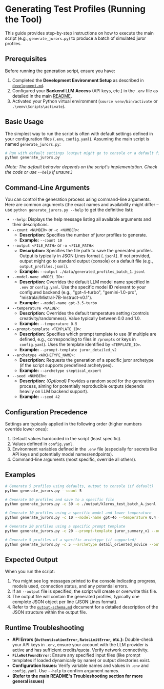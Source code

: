 # Generating Test Profiles (Running the Tool)

This guide provides step-by-step instructions on how to execute the main script (e.g., `generate_jurors.py`) to produce a batch of simulated juror profiles.

## Prerequisites

Before running the generation script, ensure you have:

1.  Completed the **Development Environment Setup** as described in [`development.md`](./development.md).
2.  Configured your **Backend LLM Access** (API keys, etc.) in the `.env` file as detailed in the main [README](../README.md#backend-configuration-llm-access).
3.  Activated your Python virtual environment (`source venv/bin/activate` or `.\venv\Scripts\activate`).

## Basic Usage

The simplest way to run the script is often with default settings defined in your configuration files (`.env`, `config.yaml`). Assuming the main script is named `generate_jurors.py`:

```bash
# Run with default settings (output might go to console or a default file)
python generate_jurors.py
```
*(Note: The default behavior depends on the script's implementation. Check the code or use `--help` if unsure.)*

## Command-Line Arguments

You can control the generation process using command-line arguments. Here are common arguments (the exact names and availability might differ – use `python generate_jurors.py --help` to get the definitive list):

* `--help`: Displays the help message listing all available arguments and their descriptions.
* `--count <NUMBER>` or `-c <NUMBER>`:
    * **Description:** Specifies the number of juror profiles to generate.
    * **Example:** `--count 10`
* `--output <FILE_PATH>` or `-o <FILE_PATH>`:
    * **Description:** Specifies the file path to save the generated profiles. Output is typically in JSON Lines format (`.jsonl`). If not provided, output might go to standard output (console) or a default file (e.g., `output_profiles.jsonl`).
    * **Example:** `--output ./data/generated_profiles_batch_1.jsonl`
* `--model-name <MODEL_ID>`:
    * **Description:** Overrides the default LLM model name specified in `.env` or `config.yaml`. Use the specific model ID relevant to your configured backend (e.g., "gpt-4-turbo", "gemini-1.0-pro", "mistralai/Mistral-7B-Instruct-v0.1").
    * **Example:** `--model-name gpt-3.5-turbo`
* `--temperature <VALUE>`:
    * **Description:** Overrides the default temperature setting (controls creativity/randomness). Value typically between 0.0 and 1.0.
    * **Example:** `--temperature 0.5`
* `--prompt-template <TEMPLATE_ID>`:
    * **Description:** Specifies which prompt template to use (if multiple are defined, e.g., corresponding to files in `/prompts` or keys in `config.yaml`). Uses the template identified by `<TEMPLATE_ID>`.
    * **Example:** `--prompt-template juror_detailed_v2`
* `--archetype <ARCHETYPE_NAME>`:
    * **Description:** Requests the generation of a specific juror archetype (if the script supports predefined archetypes).
    * **Example:** `--archetype skeptical_expert`
* `--seed <NUMBER>`:
    * **Description:** *(Optional)* Provides a random seed for the generation process, aiming for potentially reproducible outputs (depends heavily on LLM backend support).
    * **Example:** `--seed 42`

## Configuration Precedence

Settings are typically applied in the following order (higher numbers override lower ones):

1.  Default values hardcoded in the script (least specific).
2.  Values defined in `config.yaml`.
3.  Environment variables defined in the `.env` file (especially for secrets like API keys and potentially model names/endpoints).
4.  Command-line arguments (most specific, override all others).

## Examples

```bash
# Generate 5 profiles using defaults, output to console (if default)
python generate_jurors.py --count 5

# Generate 50 profiles and save to a specific file
python generate_jurors.py -c 50 -o ./output/kleros_test_batch_A.jsonl

# Generate 10 profiles using a specific model and lower temperature
python generate_jurors.py -c 10 --model-name gpt-4o --temperature 0.4 -o low_temp_profiles.jsonl

# Generate 20 profiles using a specific prompt template
python generate_jurors.py -c 20 --prompt-template juror_summary_v1 --output summary_profiles.jsonl

# Generate 5 profiles of a specific archetype (if supported)
python generate_jurors.py -c 5 --archetype detail_oriented_novice --output novice_profiles.jsonl
```

## Expected Output

When you run the script:

1.  You might see log messages printed to the console indicating progress, models used, connection status, and any potential errors.
2.  If an `--output` file is specified, the script will create or overwrite this file.
3.  The output file will contain the generated profiles, typically one complete JSON object per line (JSON Lines format).
4.  Refer to the [`output-schema.md`](./output-schema.md) document for a detailed description of the JSON structure within the output file.

## Runtime Troubleshooting

* **API Errors (`AuthenticationError`, `RateLimitError`, etc.):** Double-check your API keys in `.env`, ensure your account with the LLM provider is active and has sufficient credits/quota. Verify network connectivity.
* **`FileNotFoundError`:** Ensure any specified input files (like prompt templates if loaded dynamically by name) or output directories exist.
* **Configuration Issues:** Verify variable names and values in `.env` and `config.yaml`. Use `--help` to confirm argument names.
* **(Refer to the main README's Troubleshooting section for more general issues)**
